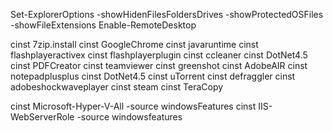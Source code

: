 Set-ExplorerOptions -showHidenFilesFoldersDrives -showProtectedOSFiles -showFileExtensions
Enable-RemoteDesktop

cinst 7zip.install
cinst GoogleChrome
cinst javaruntime
cinst flashplayeractivex
cinst flashplayerplugin
cinst ccleaner
cinst DotNet4.5
cinst PDFCreator
cinst teamviewer
cinst greenshot
cinst AdobeAIR
cinst notepadplusplus
cinst DotNet4.5
cinst uTorrent
cinst defraggler
cinst adobeshockwaveplayer
cinst steam
cinst TeraCopy

cinst Microsoft-Hyper-V-All -source windowsFeatures
cinst IIS-WebServerRole -source windowsfeatures
